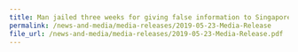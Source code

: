 ```yaml
---
title: Man jailed three weeks for giving false information to Singapore Customs
permalink: /news-and-media/media-releases/2019-05-23-Media-Release
file_url: /news-and-media/media-releases/2019-05-23-Media-Release.pdf
---
```

